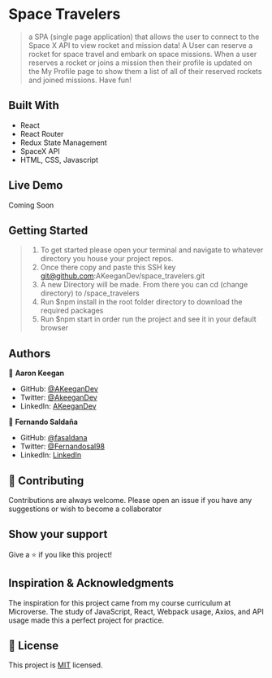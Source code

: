 # Space Travelers

> a SPA (single page application) that allows the user to connect to the Space X API to view rocket and mission data! A User can reserve a rocket for space travel and embark on space missions. When a user reserves a rocket or joins a mission then their profile is updated on the My Profile page to show them a list of all of their reserved rockets and joined missions. Have fun! 


## Built With
- React
- React Router
- Redux State Management
- SpaceX API
- HTML, CSS, Javascript

## Live Demo

Coming Soon


## Getting Started

>1) To get started please open your terminal and navigate to whatever directory you house your project repos. 
>2) Once there copy and paste this SSH key git@github.com:AKeeganDev/space_travelers.git
>3) A new Directory will be made. From there you can cd (change directory) to /space_travelers
>4) Run $npm install in the root folder directory to download the required packages
>4) Run $npm start in order run the project and see it in your default browser



## Authors

👤 **Aaron Keegan**

- GitHub: [@AKeeganDev](https://github.com/AKeeganDev)
- Twitter: [@AkeeganDev](https://twitter.com/AkeeganDev)
- LinkedIn: [AKeeganDev](https://linkedin.com/in/AKeeganDev)

👤 **Fernando Saldaña**

- GitHub: [@fasaldana](https://github.com/fasaldana)
- Twitter: [@Fernandosal98](https://twitter.com/Fernandosal98)
- LinkedIn: [LinkedIn](https://www.linkedin.com/in/fernando-saldana-8bbb89228/)

## 🤝 Contributing
Contributions are always welcome. Please open an issue if you have any suggestions or wish to become a collaborator


## Show your support

Give a ⭐️ if you like this project!

## Inspiration & Acknowledgments

The inspiration for this project came from my course curriculum at Microverse.
The study of JavaScript, React, Webpack usage, Axios, and API usage made this a perfect project for practice.

## 📝 License

This project is [MIT](./MIT.md) licensed.
